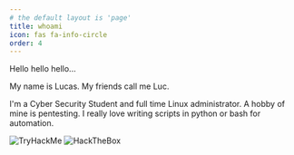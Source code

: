 ```yaml
---
# the default layout is 'page'
title: whoami
icon: fas fa-info-circle
order: 4
---
```


Hello hello hello...

My name is Lucas. My friends call me Luc.

I'm a Cyber Security Student and full time Linux administrator.
A hobby of mine is pentesting.
I really love writing scripts in python or bash for automation.

<img src="https://tryhackme-badges.s3.amazonaws.com/LucEast.png" alt="TryHackMe">

<img src="https://www.hackthebox.com/badge/image/365100" alt="HackTheBox">

<!-- > Add Markdown syntax content to file `_tabs/about.md`{: .filepath } and it will show up on this page.
{: .prompt-tip } -->
